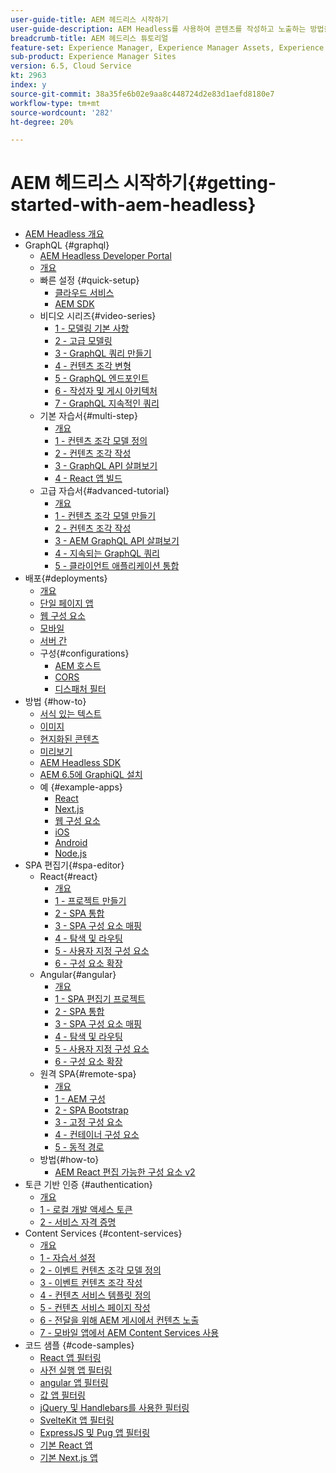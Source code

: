 ```yaml
---
user-guide-title: AEM 헤드리스 시작하기
user-guide-description: AEM Headless를 사용하여 콘텐츠를 작성하고 노출하는 방법을 소개하는 종단간 튜토리얼입니다.
breadcrumb-title: AEM 헤드리스 튜토리얼
feature-set: Experience Manager, Experience Manager Assets, Experience Manager Sites
sub-product: Experience Manager Sites
version: 6.5, Cloud Service
kt: 2963
index: y
source-git-commit: 38a35fe6b02e9aa8c448724d2e83d1aefd8180e7
workflow-type: tm+mt
source-wordcount: '282'
ht-degree: 20%

---
```



# AEM 헤드리스 시작하기{#getting-started-with-aem-headless}

+ [AEM Headless 개요](./overview.md)
+ GraphQL {#graphql}
   + [AEM Headless Developer Portal](https://experienceleague.adobe.com/landing/experience-manager/headless/developer.html)
   + [개요](./graphql/overview.md)
   + 빠른 설정 {#quick-setup}
      + [클라우드 서비스](./graphql/quick-setup/cloud-service.md)
      + [AEM SDK](./graphql/quick-setup/local-sdk.md)
   + 비디오 시리즈{#video-series}
      + [1 - 모델링 기본 사항](./graphql/video-series/modeling-basics.md)
      + [2 - 고급 모델링](./graphql/video-series/advanced-modeling.md)
      + [3 - GraphQL 쿼리 만들기](./graphql/video-series/creating-graphql-queries.md)
      + [4 - 컨텐츠 조각 변형](./graphql/video-series/content-fragment-variations.md)
      + [5 - GraphQL 엔드포인트](./graphql/video-series/graphql-endpoints.md)
      + [6 - 작성자 및 게시 아키텍처](./graphql/video-series/author-publish-architecture.md)
      + [7 - GraphQL 지속적인 쿼리](./graphql/video-series/graphql-persisted-queries.md)
   + 기본 자습서{#multi-step}
      + [개요](./graphql/multi-step/overview.md)
      + [1 - 컨텐츠 조각 모델 정의](./graphql/multi-step/content-fragment-models.md)
      + [2 - 컨텐츠 조각 작성](./graphql/multi-step/author-content-fragments.md)
      + [3 - GraphQL API 살펴보기](./graphql/multi-step/explore-graphql-api.md)
      + [4 - React 앱 빌드](./graphql/multi-step/graphql-and-react-app.md)
   + 고급 자습서{#advanced-tutorial}
      + [개요](/help/headless-tutorial/graphql/advanced-graphql/overview.md)
      + [1 - 컨텐츠 조각 모델 만들기](/help/headless-tutorial/graphql/advanced-graphql/create-content-fragment-models.md)
      + [2 - 컨텐츠 조각 작성](/help/headless-tutorial/graphql/advanced-graphql/author-content-fragments.md)
      + [3 - AEM GraphQL API 살펴보기](/help/headless-tutorial/graphql/advanced-graphql/explore-graphql-api.md)
      + [4 - 지속되는 GraphQL 쿼리](/help/headless-tutorial/graphql/advanced-graphql/graphql-persisted-queries.md)
      + [5 - 클라이언트 애플리케이션 통합](/help/headless-tutorial/graphql/advanced-graphql/client-application-integration.md)
+ 배포{#deployments}
   + [개요](./graphql/deployment/overview.md)
   + [단일 페이지 앱](./graphql/deployment/spa.md)
   + [웹 구성 요소](./graphql/deployment/web-component.md)
   + [모바일](./graphql/deployment/mobile.md)
   + [서버 간](./graphql/deployment/server-to-server.md)
   + 구성{#configurations}
      + [AEM 호스트](./graphql/deployment/configurations/aem-hosts.md)
      + [CORS](./graphql/deployment/configurations/cors.md)
      + [디스패처 필터](./graphql/deployment/configurations/dispatcher-filters.md)
+ 방법 {#how-to}
   + [서식 있는 텍스트](./graphql/how-to/rich-text.md)
   + [이미지](./graphql/how-to/images.md)
   + [현지화된 콘텐츠](./graphql/how-to/localized-content.md)
   + [미리보기](./graphql/how-to/preview.md)
   + [AEM Headless SDK](./graphql/how-to/aem-headless-sdk.md)
   + [AEM 6.5에 GraphiQL 설치](./graphql/how-to/install-graphiql-aem-6-5.md)
   + 예 {#example-apps}
      + [React](./graphql/example-apps/react-app.md)
      + [Next.js](./graphql/example-apps/next-js.md)
      + [웹 구성 요소](./graphql/example-apps/web-component.md)
      + [iOS](./graphql/example-apps/ios-swiftui-app.md)
      + [Android](./graphql/example-apps/android-app.md)
      + [Node.js](./graphql/example-apps/server-to-server-app.md)
+ SPA 편집기{#spa-editor}
   + React{#react}
      + [개요](./spa-editor/react/overview.md)
      + [1 - 프로젝트 만들기](./spa-editor/react/create-project.md)
      + [2 - SPA 통합](./spa-editor/react/integrate-spa.md)
      + [3 - SPA 구성 요소 매핑](./spa-editor/react/map-components.md)
      + [4 - 탐색 및 라우팅](./spa-editor/react/navigation-routing.md)
      + [5 - 사용자 지정 구성 요소](./spa-editor/react/custom-component.md)
      + [6 - 구성 요소 확장](./spa-editor/react/extend-component.md)
   + Angular{#angular}
      + [개요](./spa-editor/angular/overview.md)
      + [1 - SPA 편집기 프로젝트](./spa-editor/angular/create-project.md)
      + [2 - SPA 통합](./spa-editor/angular/integrate-spa.md)
      + [3 - SPA 구성 요소 매핑](./spa-editor/angular/map-components.md)
      + [4 - 탐색 및 라우팅](./spa-editor/angular/navigation-routing.md)
      + [5 - 사용자 지정 구성 요소](./spa-editor/angular/custom-component.md)
      + [6 - 구성 요소 확장](./spa-editor/angular/extend-component.md)
   + 원격 SPA{#remote-spa}
      + [개요](./spa-editor/remote-spa/overview.md)
      + [1 - AEM 구성](./spa-editor/remote-spa/aem-configure.md)
      + [2 - SPA Bootstrap](./spa-editor/remote-spa/spa-bootstrap.md)
      + [3 - 고정 구성 요소](./spa-editor/remote-spa/spa-fixed-component.md)
      + [4 - 컨테이너 구성 요소](./spa-editor/remote-spa/spa-container-component.md)
      + [5 - 동적 경로](./spa-editor/remote-spa/spa-dynamic-routes.md)
   + 방법{#how-to}
      + [AEM React 편집 가능한 구성 요소 v2](./spa-editor/how-to/react-core-components-v2.md)
+ 토큰 기반 인증 {#authentication}
   + [개요](./authentication/overview.md)
   + [1 - 로컬 개발 액세스 토큰](./authentication/local-development-access-token.md)
   + [2 - 서비스 자격 증명](./authentication/service-credentials.md)
+ Content Services {#content-services}
   + [개요](./content-services/overview.md)
   + [1 - 자습서 설정](./content-services/chapter-1.md)
   + [2 - 이벤트 컨텐츠 조각 모델 정의](./content-services/chapter-2.md)
   + [3 - 이벤트 컨텐츠 조각 작성](./content-services/chapter-3.md)
   + [4 - 컨텐츠 서비스 템플릿 정의](./content-services/chapter-4.md)
   + [5 - 컨텐츠 서비스 페이지 작성](./content-services/chapter-5.md)
   + [6 - 전달을 위해 AEM 게시에서 컨텐츠 노출](./content-services/chapter-6.md)
   + [7 - 모바일 앱에서 AEM Content Services 사용](./content-services/chapter-7.md)
+ 코드 샘플 {#code-samples}
   + [React 앱 필터링](./graphql/code-samples/filtering-react-app.md)
   + [사전 실행 앱 필터링](./graphql/code-samples/filtering-preact-app.md)
   + [angular 앱 필터링](./graphql/code-samples/filtering-angular-app.md)
   + [값 앱 필터링](./graphql/code-samples/filtering-vue-app.md)
   + [jQuery 및 Handlebars를 사용한 필터링](./graphql/code-samples/filtering-jquery-handlebars.md)
   + [SvelteKit 앱 필터링](./graphql/code-samples/filtering-sveltekit-app.md)
   + [ExpressJS 및 Pug 앱 필터링](./graphql/code-samples/filtering-express-pug-app.md)
   + [기본 React 앱](./graphql/code-samples/basic-react-app.md)
   + [기본 Next.js 앱](./graphql/code-samples/basic-nextjs-app.md)


